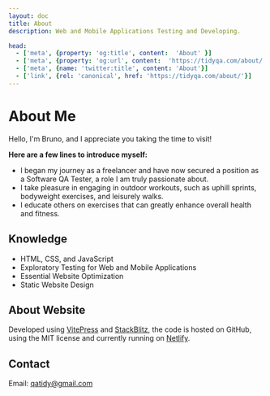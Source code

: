 ```yaml
---
layout: doc
title: About
description: Web and Mobile Applications Testing and Developing.

head:
  - ['meta', {property: 'og:title', content:  'About' }]
  - ['meta', {property: 'og:url', content:  'https://tidyqa.com/about/' }] 
  - ['meta', {name: 'twitter:title', content: 'About'}]
  - ['link', {rel: 'canonical', href: 'https://tidyqa.com/about/'}]
---
```


# About Me

Hello, I'm Bruno, and I appreciate you taking the time to visit!

**Here are a few lines to introduce myself:**

- I began my journey as a freelancer and have now secured a position as a Software QA Tester, a role I am truly passionate about.
- I take pleasure in engaging in outdoor workouts, such as uphill sprints, bodyweight exercises, and leisurely walks.
- I educate others on exercises that can greatly enhance overall health and fitness.

## Knowledge

- HTML, CSS, and JavaScript
- Exploratory Testing for Web and Mobile Applications
- Essential Website Optimization
- Static Website Design

## About Website

Developed using [VitePress](https://vitepress.dev/) and [StackBlitz](https://stackblitz.com/), the code is hosted on GitHub, using the MIT license and currently running on [Netlify](https://www.netlify.com).

## Contact

Email: qatidy@gmail.com

<VPTeamMembers size="small" :members="members" />

<script setup>
import { VPTeamMembers } from 'vitepress/theme'

const members = [
  {
    avatar: 'https://www.github.com/tidyqa.png',
    name: 'Bruno Vučica',
    title: 'Tester',
    links: [
      { icon: 'github', link: 'https://github.com/tidyqa' },
      { icon: 'linkedin', link: 'https://hr.linkedin.com/in/bruno-vu%C4%8Dica-b9712892' }
    ]
  },

]
</script>
